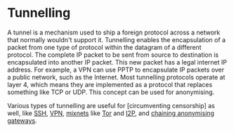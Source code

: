 # Tunnelling 

A tunnel is a mechanism used to ship a foreign protocol across a network that normally wouldn't support it. 
Tunnelling enables the encapsulation of a packet from one type of protocol within the datagram of a different protocol. 
The complete IP packet to be sent from source to destination is encapsulated into another IP packet. This new packet 
has a legal internet IP address. For example, a VPN can use PPTP to encapsulate IP packets over a public network, 
such as the Internet. Most tunnelling protocols operate at layer 4, which means they are implemented as a protocol 
that replaces something like TCP or UDP. This concept can be used for anonymising.

Various types of tunnelling are useful for [circumventing censorship] as well, like [SSH](ssh.md), [VPN](vpn.md), 
[mixnets](Digital-mixing.md) like [Tor](tor.md) and [I2P](I2P.md), and [chaining anonymising gateways](Chaining.md).

